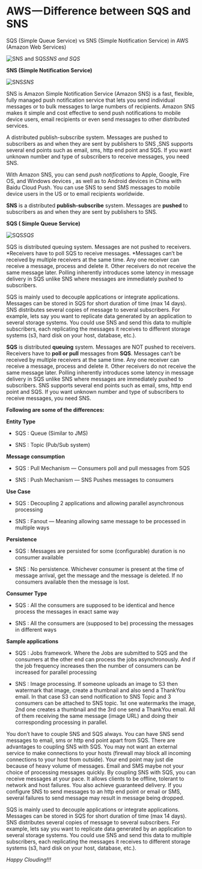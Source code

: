 
# AWS — Difference between SQS and SNS

SQS (Simple Queue Service) vs SNS (Simple Notification Service) in AWS (Amazon Web Services)

![SNS and SQS](https://cdn-images-1.medium.com/max/2000/1*DRrTtdyah9NHwR0VCm6MWA.png)*SNS and SQS*

**SNS (Simple Notification Service)**

![SNS](https://cdn-images-1.medium.com/max/2000/1*mdUPKzrfJFuXa4d43KhKUQ.png)*SNS*

SNS is Amazon Simple Notification Service (Amazon SNS) is a fast, flexible, fully managed push notification service that lets you send individual messages or to bulk messages to large numbers of recipients. Amazon SNS makes it simple and cost effective to send push notifications to mobile device users, email recipients or even send messages to other distributed services.

A distributed publish-subscribe system. Messages are pushed to subscribers as and when they are sent by publishers to SNS ,SNS supports several end points such as email, sms, http end point and SQS. If you want unknown number and type of subscribers to receive messages, you need SNS.

With Amazon SNS, you can send *push notifications* to Apple, Google, Fire OS, and Windows devices , as well as to Android devices in China with Baidu Cloud Push. You can use SNS to send SMS messages to mobile device users in the US or to email recipients worldwide.

**SNS** is a distributed **publish-subscribe** system. Messages are **pushed** to subscribers as and when they are sent by publishers to SNS.

**SQS ( Simple Queue Service)**

![SQS](https://cdn-images-1.medium.com/max/2000/1*7eL3udb6Cto4I9Ly1sN8oA.jpeg)*SQS*

SQS is distributed queuing system. Messages are not pushed to receivers. *Receivers have to poll SQS to receive messages. *Messages can’t be received by multiple receivers at the same time. Any one receiver can receive a message, process and delete it. Other receivers do not receive the same message later. Polling inherently introduces some latency in message delivery in SQS unlike SNS where messages are immediately pushed to subscribers.

SQS is mainly used to decouple applications or integrate applications. Messages can be stored in SQS for short duration of time (max 14 days). SNS distributes several copies of message to several subscribers. For example, lets say you want to replicate data generated by an application to several storage systems. You could use SNS and send this data to multiple subscribers, each replicating the messages it receives to different storage systems (s3, hard disk on your host, database, etc.).

**SQS** is distributed **queuing** system. Messages are NOT pushed to receivers. Receivers have to **poll or pull** messages from **SQS**. Messages can’t be received by multiple receivers at the same time. Any one receiver can receive a message, process and delete it. Other receivers do not receive the same message later. Polling inherently introduces some latency in message delivery in SQS unlike SNS where messages are immediately pushed to subscribers. SNS supports several end points such as email, sms, http end point and SQS. If you want unknown number and type of subscribers to receive messages, you need SNS.

**Following are some of the differences:**

**Entity Type**

* SQS : Queue (Similar to JMS)

* SNS : Topic (Pub/Sub system)

**Message consumption**

* SQS : Pull Mechanism — Consumers poll and pull messages from SQS

* SNS : Push Mechanism — SNS Pushes messages to consumers

**Use Case**

* SQS : Decoupling 2 applications and allowing parallel asynchronous processing

* SNS : Fanout — Meaning allowing same message to be processed in multiple ways

**Persistence**

* SQS : Messages are persisted for some (configurable) duration is no consumer available

* SNS : No persistence. Whichever consumer is present at the time of message arrival, get the message and the message is deleted. If no consumers available then the message is lost.

**Consumer Type**

* SQS : All the consumers are supposed to be identical and hence process the messages in exact same way

* SNS : All the consumers are (supposed to be) processing the messages in different ways

**Sample applications**

* SQS : Jobs framework. Where the Jobs are submitted to SQS and the consumers at the other end can process the jobs asynchronously. And if the job frequency increases then the number of consumers can be increased for parallel processing

* SNS : Image processing. If someone uploads an image to S3 then watermark that image, create a thumbnail and also send a ThankYou email. In that case S3 can send notification to SNS Topic and 3 consumers can be attached to SNS topic. 1st one watermarks the image, 2nd one creates a thumbnail and the 3rd one send a ThankYou email. All of them receiving the same message (image URL) and doing their corresponding processing in parallel.

You don’t have to couple SNS and SQS always. You can have SNS send messages to email, sms or http end point apart from SQS. There are advantages to coupling SNS with SQS. You may not want an external service to make connections to your hosts (firewall may block all incoming connections to your host from outside). Your end point may just die because of heavy volume of messages. Email and SMS maybe not your choice of processing messages quickly. By coupling SNS with SQS, you can receive messages at your pace. It allows clients to be offline, tolerant to network and host failures. You also achieve guaranteed delivery. If you configure SNS to send messages to an http end point or email or SMS, several failures to send message may result in message being dropped.

SQS is mainly used to decouple applications or integrate applications. Messages can be stored in SQS for short duration of time (max 14 days). SNS distributes several copies of message to several subscribers. For example, lets say you want to replicate data generated by an application to several storage systems. You could use SNS and send this data to multiple subscribers, each replicating the messages it receives to different storage systems (s3, hard disk on your host, database, etc.).

*Happy Clouding!!!*
